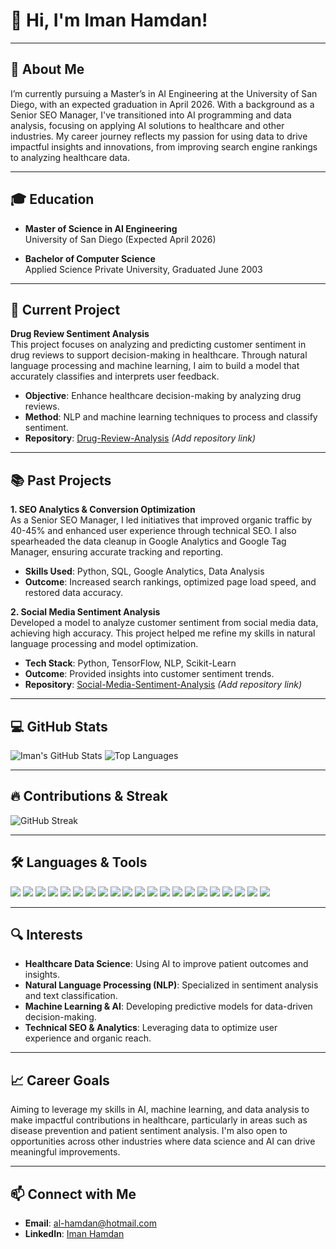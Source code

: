 # 👋 Hi, I'm Iman Hamdan!

---

## 🚀 About Me
I’m currently pursuing a Master’s in AI Engineering at the University of San Diego, with an expected graduation in April 2026. With a background as a Senior SEO Manager, I've transitioned into AI programming and data analysis, focusing on applying AI solutions to healthcare and other industries. My career journey reflects my passion for using data to drive impactful insights and innovations, from improving search engine rankings to analyzing healthcare data.

---

## 🎓 Education

- **Master of Science in AI Engineering**  
  University of San Diego (Expected April 2026)

- **Bachelor of Computer Science**  
  Applied Science Private University, Graduated June 2003

---

## 🌱 Current Project
**Drug Review Sentiment Analysis**  
This project focuses on analyzing and predicting customer sentiment in drug reviews to support decision-making in healthcare. Through natural language processing and machine learning, I aim to build a model that accurately classifies and interprets user feedback.

- **Objective**: Enhance healthcare decision-making by analyzing drug reviews.
- **Method**: NLP and machine learning techniques to process and classify sentiment.
- **Repository**: [Drug-Review-Analysis](#) _(Add repository link)_

---

## 📚 Past Projects

**1. SEO Analytics & Conversion Optimization**  
As a Senior SEO Manager, I led initiatives that improved organic traffic by 40-45% and enhanced user experience through technical SEO. I also spearheaded the data cleanup in Google Analytics and Google Tag Manager, ensuring accurate tracking and reporting.

- **Skills Used**: Python, SQL, Google Analytics, Data Analysis
- **Outcome**: Increased search rankings, optimized page load speed, and restored data accuracy.

**2. Social Media Sentiment Analysis**  
Developed a model to analyze customer sentiment from social media data, achieving high accuracy. This project helped me refine my skills in natural language processing and model optimization.

- **Tech Stack**: Python, TensorFlow, NLP, Scikit-Learn
- **Outcome**: Provided insights into customer sentiment trends.
- **Repository**: [Social-Media-Sentiment-Analysis](#) _(Add repository link)_

---

## 💻 GitHub Stats
![Iman's GitHub Stats](https://github-readme-stats.vercel.app/api?username=Iman-hamdan&show_icons=true&theme=radical)
![Top Languages](https://github-readme-stats.vercel.app/api/top-langs/?username=Iman-hamdan&layout=compact&theme=radical)

---

## 🔥 Contributions & Streak
![GitHub Streak](https://github-readme-streak-stats.herokuapp.com/?user=Iman-hamdan&theme=radical)

---

## 🛠️ Languages & Tools
<p align="left">
  <img src="https://img.shields.io/badge/Python-3670A0?style=for-the-badge&logo=python&logoColor=ffdd54" />
  <img src="https://img.shields.io/badge/R-276DC3?style=for-the-badge&logo=r&logoColor=white" />
  <img src="https://img.shields.io/badge/SQL-CC2927?style=for-the-badge&logo=microsoft-sql-server&logoColor=white" />
  <img src="https://img.shields.io/badge/JavaScript-F7DF1E?style=for-the-badge&logo=javascript&logoColor=black" />
  <img src="https://img.shields.io/badge/AWS%20SageMaker-232F3E?style=for-the-badge&logo=amazon-aws&logoColor=white" />
  <img src="https://img.shields.io/badge/Azure-0078D4?style=for-the-badge&logo=microsoft-azure&logoColor=white" />
  <img src="https://img.shields.io/badge/Google%20Colab-F9AB00?style=for-the-badge&logo=google-colab&logoColor=white" />
  <img src="https://img.shields.io/badge/Jupyter-F37626?style=for-the-badge&logo=jupyter&logoColor=white" />
  <img src="https://img.shields.io/badge/VS%20Code-007ACC?style=for-the-badge&logo=visual-studio-code&logoColor=white" />
  <img src="https://img.shields.io/badge/Tableau-E97627?style=for-the-badge&logo=tableau&logoColor=white" />
  <img src="https://img.shields.io/badge/Pandas-150458?style=for-the-badge&logo=pandas&logoColor=white" />
  <img src="https://img.shields.io/badge/Matplotlib-3776AB?style=for-the-badge&logo=python&logoColor=white" />
  <img src="https://img.shields.io/badge/Scikit--Learn-F7931E?style=for-the-badge&logo=scikit-learn&logoColor=white" />
  <img src="https://img.shields.io/badge/TensorFlow-FF6F00?style=for-the-badge&logo=tensorflow&logoColor=white" />
  <img src="https://img.shields.io/badge/PyTorch-EE4C2C?style=for-the-badge&logo=pytorch&logoColor=white" />
  <img src="https://img.shields.io/badge/MySQL-4479A1?style=for-the-badge&logo=mysql&logoColor=white" />
  <img src="https://img.shields.io/badge/Microsoft%20SQL%20Server-CC2927?style=for-the-badge&logo=microsoft-sql-server&logoColor=white" />
  <img src="https://img.shields.io/badge/PostgreSQL-336791?style=for-the-badge&logo=postgresql&logoColor=white" />
  <img src="https://img.shields.io/badge/OpenCV-5C3EE8?style=for-the-badge&logo=opencv&logoColor=white" />
  <img src="https://img.shields.io/badge/GitHub-181717?style=for-the-badge&logo=github&logoColor=white" />
  <img src="https://img.shields.io/badge/AWS-232F3E?style=for-the-badge&logo=amazon-aws&logoColor=white" />
</p>

---

## 🔍 Interests
- **Healthcare Data Science**: Using AI to improve patient outcomes and insights.
- **Natural Language Processing (NLP)**: Specialized in sentiment analysis and text classification.
- **Machine Learning & AI**: Developing predictive models for data-driven decision-making.
- **Technical SEO & Analytics**: Leveraging data to optimize user experience and organic reach.

---

## 📈 Career Goals
Aiming to leverage my skills in AI, machine learning, and data analysis to make impactful contributions in healthcare, particularly in areas such as disease prevention and patient sentiment analysis. I'm also open to opportunities across other industries where data science and AI can drive meaningful improvements.

---

## 📫 Connect with Me
- **Email**: al-hamdan@hotmail.com
- **LinkedIn**: [Iman Hamdan](https://www.linkedin.com/in/iman-hamdan/)
